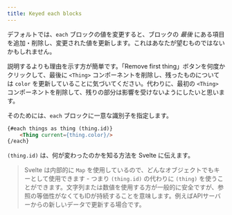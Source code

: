 ```yaml
---
title: Keyed each blocks
---
```


デフォルトでは、`each` ブロックの値を変更すると、ブロックの *最後* にある項目を追加・削除し、変更された値を更新します。これはあなたが望むものではないかもしれません。

説明するよりも理由を示す方が簡単です。「Remove first thing」ボタンを何度かクリックして、最後に `<Thing>` コンポーネントを削除し、残ったものについては `color` を更新していることに気づいてください。代わりに、最初の `<Thing>` コンポーネントを削除して、残りの部分は影響を受けないようにしたいと思います。

そのためには、`each` ブロックに一意な識別子を指定します。

```html
{#each things as thing (thing.id)}
	<Thing current={thing.color}/>
{/each}
```

`(thing.id)` は、何が変わったのかを知る方法を Svelte に伝えます。

> Svelte は内部的に `Map` を使用しているので、どんなオブジェクトでもキーとして使用できます - つまり `(thing.id)` の代わりに `(thing)` を使うことができます。文字列または数値を使用する方が一般的に安全ですが、参照の等価性がなくてもIDが持続することを意味します。例えばAPIサーバーからの新しいデータで更新する場合です。

